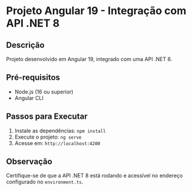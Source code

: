 # Projeto Angular 19 - Integração com API .NET 8

## Descrição
Projeto desenvolvido em Angular 19, integrado com uma API .NET 8.

## Pré-requisitos
- Node.js (16 ou superior)
- Angular CLI

## Passos para Executar
1. Instale as dependências: `npm install`
2. Execute o projeto: `ng serve`
3. Acesse em: `http://localhost:4200`

## Observação
Certifique-se de que a API .NET 8 está rodando e acessível no endereço configurado no `environment.ts`.
